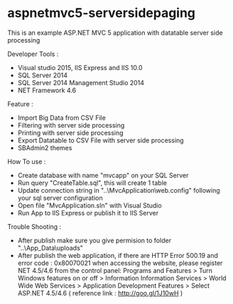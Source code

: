# aspnetmvc5-serversidepaging

This is an example ASP.NET MVC 5 application with datatable server side processing


Developer Tools : 
- Visual studio 2015, IIS Express and IIS 10.0
- SQL Server 2014
- SQL Server 2014 Management Studio 2014
- NET Framework 4.6

Feature :
- Import Big Data from CSV File
- Filtering with server side processing
- Printing with server side processing 
- Export Datatable to CSV File with server side processing
- SBAdmin2 themes

How To use :
- Create database with name "mvcapp" on your SQL Server
- Run query "CreateTable.sql", this will create 1 table
- Update connection string in "..\MvcApplication\web.config" following your sql server configuration
- Open file "MvcApplication.sln" with Visual Studio
- Run App to IIS Express or publish it to IIS Server

Trouble Shooting :
- After publish make sure you give permision to folder "..\App_Data\uploads"
- After publish the web application, if there are HTTP Error 500.19 and error code : 0x80070021 when accessing the website, please register NET 4.5/4.6 from the control panel: 
  Programs and Features > Turn Windows features on or off > Information Information Services > World Wide Web Services > Application Development Features > Select ASP.NET 4.5/4.6
  ( reference link : http://goo.gl/1J10wH )


